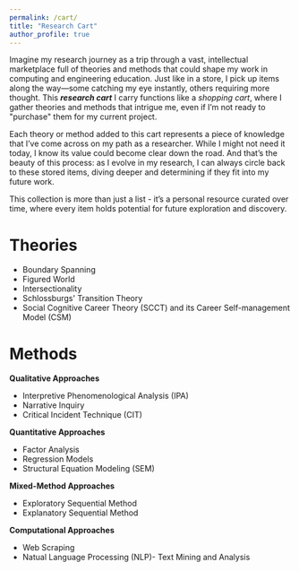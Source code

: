 ```yaml
---
permalink: /cart/
title: "Research Cart"
author_profile: true
---
```

Imagine my research journey as a trip through a vast, intellectual marketplace full of theories and methods that could shape my work in computing and engineering education. Just like in a store, I pick up items along the way—some catching my eye instantly, others requiring more thought. This ***research cart*** I carry functions like a *shopping cart*, where I gather theories and methods that intrigue me, even if I’m not ready to "purchase" them for my current project.

Each theory or method added to this cart represents a piece of knowledge that I’ve come across on my path as a researcher. While I might not need it today, I know its value could become clear down the road. And that’s the beauty of this process: as I evolve in my research, I can always circle back to these stored items, diving deeper and determining if they fit into my future work.

This collection is more than just a list - it’s a personal resource curated over time, where every item holds potential for future exploration and discovery.

Theories
===
* Boundary Spanning
* Figured World
* Intersectionality
* Schlossburgs' Transition Theory
* Social Cognitive Career Theory (SCCT) and its Career Self-management Model (CSM)

Methods
===
**Qualitative Approaches**
* Interpretive Phenomenological Analysis (IPA)
* Narrative Inquiry
* Critical Incident Technique (CIT)
  
**Quantitative Approaches**
* Factor Analysis
* Regression Models
* Structural Equation Modeling (SEM)

**Mixed-Method Approaches**
* Exploratory Sequential Method
* Explanatory Sequential Method

**Computational Approaches**
* Web Scraping
* Natual Language Processing (NLP)- Text Mining and Analysis
